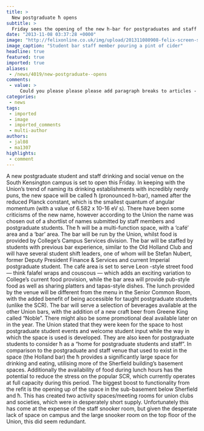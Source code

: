 ```yaml
---
title: >
  New postgraduate ħ opens
subtitle: >
  Friday sees the opening of the new h-bar for postgraduates and staff
date: "2013-11-08 03:37:28 +0000"
image: "http://felixonline.co.uk/img/upload/201311080908-felix-screen-shot-2013-11-08-at-09.06.51.png"
image_caption: "Student bar staff member pouring a pint of cider"
headline: true
featured: true
imported: true
aliases:
 - /news/4019/new-postgraduate--opens
comments:
 - value: >
     Could you please please please add paragraph breaks to articles - I really can't read through a wall of text.,Could you please please please add paragraph breaks to articles - I really can't read through a wall of text.,wot a load of old Planck(ers),wot a load of old Planck(ers),How much did it cost to close the Holland Club and open this? <br> <br>And the name will garner barely a titter even amongst the most hardened Imperial dullard.,How much did it cost to close the Holland Club and open this? <br> <br>And the name will garner barely a titter even amongst the most hardened Imperial dullard.,Does anyone know what the criticisms of the name were?,Does anyone know what the criticisms of the name were?,さいしん ぐうきょ たかとび じゅぎょう てんもくざん トピック ニュース レーバー じんぎ すじがき ふきわける れんか かていか じもく じまく せきねつ かんとく むけ こうどく バング スタイル わきかえる くしき おりあい おそいかかる
categories:
 - news
tags:
 - imported
 - image
 - imported_comments
 - multi-author
authors:
 - jal08
 - ma1307
highlights:
 - comment
---
```


A new postgraduate student and staff drinking and social venue on the South Kensington campus is set to open this Friday. In keeping with the Union’s trend of naming its drinking establishments with incredibly nerdy puns, the new space will be called ħ (pronounced h-bar), named after the reduced Planck constant, which is the smallest quantum of angular momentum (with a value of 6.582 x 10-16 eV s). There have been some criticisms of the new name, however according to the Union the name was chosen out of a shortlist of names submitted by staff members and postgraduate students.
 The ħ will be a multi-function space, with a ‘café’ area and a ‘bar’ area. The bar will be run by the Union, whilst food is provided by College’s Campus Services division. The bar will be staffed by students with previous bar experience, similar to the Old Holland Club and will have several student shift leaders, one of whom will be Stefan Nubert, former Deputy President Finance & Services and current Imperial postgraduate student. The café area is set to serve Leon -style street food — think falafel wraps and couscous — which adds an exciting variation to College’s current food provision, while the bar area will provide pub-style food as well as sharing platters and tapas-style dishes. The lunch provided by the venue will be different from the menu in the Senior Common Room, with the added benefit of being accessible for taught postgraduate students (unlike the SCR). The bar will serve a selection of beverages available at the other Union bars, with the addition of a new craft beer from Greene King called “Noble”. There might also be some promotional deal available later on in the year.
 The Union stated that they were keen for the space to host postgraduate student events and welcome student input while the way in which the space is used is developed. They are also keen for postgraduate students to consider ħ as a “home for postgraduate students and staff”.
 In comparison to the postgraduate and staff venue that used to exist in the space (the Holland bar) the ħ provides a significantly large space for drinking and eating, utilising more of the Sherfield building’s basement spaces. Additionally the availability of food during lunch hours has the potential to reduce the stress on the popular SCR, which currently operates at full capacity during this period. The biggest boost to functionality from the refit is the opening up of the space in the sub-basement below Sherfield and ħ. This has created two activity spaces/meeting rooms for union clubs and societies, which were in desperately short supply. Unfortunately this has come at the expense of the staff snooker room, but given the desperate lack of space on campus and the large snooker room on the top floor of the Union, this did seem redundant.
